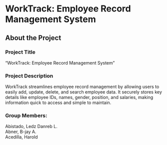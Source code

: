 <!DOCTYPE html>
<html lang="en">

<body>
    <h1>
        WorkTrack: Employee Record Management System
    </h1>
  	<h2>
  		About the Project
  	</h2>
  	<h3>
      Project Title
  	</h3>
  	<p>
      “WorkTrack: Employee Record Management System”
  	</p>
  	<h3>
      Project Description
  	</h3>
  	<p>
      WorkTrack streamlines employee record management by allowing users to easily add, update, delete, and search employee data. It securely stores key details like employee IDs, names, gender, position, and salaries, making information quick to access and simple to maintain.
  	</p>
  	<h3>
      Group Members:
  	</h3>
  	<p>
      Abistado, Ledz Danreb L. <br>
      Abner, B-jay A. <br>
      Acedilla, Harold
      
</body>

</html>
